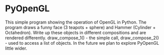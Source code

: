 # PyOpenGL

This simple program showing the operation of OpenGL in Python. 
The program draws a funny face (3 teapots + sphere) and Hammer 
(Cylinder + Octahedron). Write up these objects in different compositions and 
are rendered differently. draw_compose_1() - the simple call, 
draw_compose_2() - used to access a list of objects.
In the future we plan to explore PyOpenGL little wider.